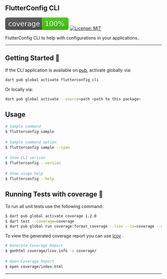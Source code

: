 ## FlutterConfig CLI

![coverage][coverage_badge]
[![License: MIT][license_badge]][license_link]

FlutterConfig CLI to help with configurations in your applications..

---

## Getting Started 🚀

If the CLI application is available on [pub](https://pub.dev), activate globally via:

```sh
dart pub global activate flutterconfig_cli
```

Or locally via:

```sh
dart pub global activate --source=path <path to this package>
```

## Usage

```sh
# Sample command
$ flutterconfig sample

# Sample command option
$ flutterconfig sample --cyan

# Show CLI version
$ flutterconfig --version

# Show usage help
$ flutterconfig --help
```

## Running Tests with coverage 🧪

To run all unit tests use the following command:

```sh
$ dart pub global activate coverage 1.2.0
$ dart test --coverage=coverage
$ dart pub global run coverage:format_coverage --lcov --in=coverage --out=coverage/lcov.info
```

To view the generated coverage report you can use [lcov](https://github.com/linux-test-project/lcov)
.

```sh
# Generate Coverage Report
$ genhtml coverage/lcov.info -o coverage/

# Open Coverage Report
$ open coverage/index.html
```

---

[coverage_badge]: coverage_badge.svg
[license_badge]: https://img.shields.io/badge/license-MIT-blue.svg
[license_link]: https://opensource.org/licenses/MIT
